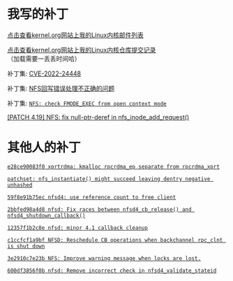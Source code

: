# 我写的补丁

[点击查看kernel.org网站上我的Linux内核邮件列表](https://lore.kernel.org/all/?q=chenxiaosong)

[点击查看kernel.org网站上我的Linux内核仓库提交记录](https://git.kernel.org/pub/scm/linux/kernel/git/next/linux-next.git/log/?qt=grep&q=chenxiaosong)（加载需要一丢丢时间哈）

补丁集: [CVE-2022-24448](https://chenxiaosong.com/course/nfs/patches/CVE-2022-24448.html)

补丁集: [NFS回写错误处理不正确的问题](https://chenxiaosong.com/course/nfs/patches/nfs-handle-writeback-errors-incorrectly.html)

补丁集: [`NFS: check FMODE_EXEC from open context mode`](https://lore.kernel.org/all/20220923054015.2890271-1-chenxiaosong2@huawei.com/)

[[PATCH 4.19] NFS: fix null-ptr-deref in nfs_inode_add_request()](https://lore.kernel.org/all/20241209085410.601489-1-chenxiaosong@chenxiaosong.com/)

# 其他人的补丁

[`e28ce90083f0 xprtrdma: kmalloc rpcrdma_ep separate from rpcrdma_xprt`](https://chenxiaosong.com/course/nfs/patches/xprtrdma-kmalloc-rpcrdma_ep-separate-from-rpcrdma_xp.html)

[`patchset: nfs_instantiate() might succeed leaving dentry negative unhashed`](https://chenxiaosong.com/course/nfs/patches/patchset-nfs_instantiate-might-succeed-leaving-dentry-negative-unhashed.html)

[`59f8e91b75ec nfsd4: use reference count to free client`](https://chenxiaosong.com/course/nfs/patches/nfsd4-use-reference-count-to-free-client.html)

[`2bbfed98a4d8 nfsd: Fix races between nfsd4_cb_release() and nfsd4_shutdown_callback()`](https://chenxiaosong.com/course/nfs/patches/nfsd-Fix-races-between-nfsd4_cb_release-and-nfsd4_sh.html)

[`12357f1b2c8e nfsd: minor 4.1 callback cleanup`](https://chenxiaosong.com/course/nfs/patches/nfsd-minor-4.1-callback-cleanup.html)

[`c1ccfcf1a9bf NFSD: Reschedule CB operations when backchannel rpc_clnt is shut down`](https://chenxiaosong.com/course/nfs/patches/NFSD-Reschedule-CB-operations-when-backchannel-rpc_c.html)

[`3e2910c7e23b NFS: Improve warning message when locks are lost.`](https://chenxiaosong.com/course/nfs/patches/NFS-Improve-warning-message-when-locks-are-lost.html)

[`600df3856f0b nfsd: Remove incorrect check in nfsd4_validate_stateid`](https://chenxiaosong.com/course/nfs/patches/nfsd-Remove-incorrect-check-in-nfsd4_validate_statei.html)

